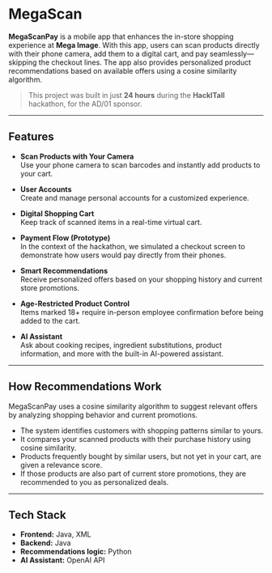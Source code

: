# MegaScan

**MegaScanPay** is a mobile app that enhances the in-store shopping experience at **Mega Image**. With this app, users can scan products directly with their phone camera, add them to a digital cart, and pay seamlessly—skipping the checkout lines. The app also provides personalized product recommendations based on available offers using a cosine similarity algorithm.

> This project was built in just **24 hours** during the **HackITall** hackathon, for the AD/01 sponsor.

---

## Features

- **Scan Products with Your Camera**  
  Use your phone camera to scan barcodes and instantly add products to your cart.

- **User Accounts**  
  Create and manage personal accounts for a customized experience.

- **Digital Shopping Cart**  
  Keep track of scanned items in a real-time virtual cart.

- **Payment Flow (Prototype)**  
  In the context of the hackathon, we simulated a checkout screen to demonstrate how users would pay directly from their phones.

- **Smart Recommendations**  
  Receive personalized offers based on your shopping history and current store promotions.

- **Age-Restricted Product Control**  
  Items marked 18+ require in-person employee confirmation before being added to the cart.

- **AI Assistant**  
  Ask about cooking recipes, ingredient substitutions, product information, and more with the built-in AI-powered assistant.

---

## How Recommendations Work

MegaScanPay uses a cosine similarity algorithm to suggest relevant offers by analyzing shopping behavior and current promotions.

- The system identifies customers with shopping patterns similar to yours.
- It compares your scanned products with their purchase history using cosine similarity.
- Products frequently bought by similar users, but not yet in your cart, are given a relevance score.
- If those products are also part of current store promotions, they are recommended to you as personalized deals.

---


## Tech Stack

- **Frontend:** Java, XML  
- **Backend:** Java   
- **Recommendations logic:** Python  
- **AI Assistant:** OpenAI API
